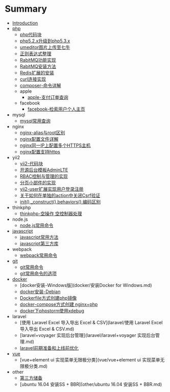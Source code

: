 # Summary

 * [Introduction](README.md)
* [php](php.md)	
  * [php代码块](php/php代码块.md)	
  * [php5.2.x升级到php5.3.x](php/php5.2.x升级到php5.3.x.md)	
  * [umeditor图片上传至七牛](php/umeditor图片上传至七牛.md)	
  * [正则表达式整理](php/正则表达式整理.md)	
  * [RabitMQ功能实现](php/rabbitmq功能实现.md)	
  * [RabitMQ安装方法](php/rabbitmq安装方法.md)	
  * [Redis扩展的安装](php/redis扩展的安装.md)	
  * [curl连接实现](php/curl连接实现.md)	
  * [composer-命令详解](php/composer常用命令.md)	
  * apple	
    * [apple-支付订单查询](php/apple/apple支付订单查询.md)	
  * facebook	
    * [facebook-检索用户个人主页](php/facebook/facebook检索用户个人主页.md)	
* mysql	
  * [mysql常用查询](mysql/mysql常用查询.md)	
* nginx	
  * [nginx-alias与root区别](nginx/nginx-alias与root区别.md)	
  * [nginx配置文件详解](nginx/nginx配置文件详解.md)	
  * [nginx同一IP上配置多个HTTPS主机](nginx/nginx同一IP配置多个https主机.md)	
  * [nginx配置支持https](nginx/nginx配置支持https.md)	
* yii2	
  * [yii2-代码块](yii2/yii2代码块.md)	
  * [开源后台模板AdminLTE](yii2/使用开源后台模板adminlte.md)	
  * [RBAC控制与管理的实现](yii2/后台实现rbac权限管理方法.md)	
  * [分页小部件的实现](yii2/分页小部件的实现.md)	
  * [yii2-user扩展实现用户登录注册](yii2/yii2-user扩展实现用户登录注册.md)	
  * [关于如何在单独的action中关闭Csrf验证](yii2/在单独的action中关闭csrf验证.md)	
  * [init\(\),\_construct\(\),behaviors\(\) 编码区别](yii2/init%28%29,_construct%28%29,behaviors%28%29编码区别.md)	
* thinkphp	
  * [thinkphp-空操作 空控制器处理](thinkphp/thinkphp-空操作-空控制器处理.md)	
* node.js	
  * [node.js常用命令](node.js/Node.js-常用命令.md)	
* [javascript](javascript.md)	
  * [javascript常用方法](javascript/javascript常用方法.md)	
  * [javascript第三方库](javascript/javascript第三方库.md)	
* webpack	
  * [webpack常用命令](webpack/webpack-常用命令.md)	
* [git](git.md)	
  * [git常用命令](git/git常用命令.md)	
  * [git常用命令的选项](git/git常用命令选项.md)	
* [docker](docker.md)	
  * [docker安装-Windows版](docker/安装Docker for Windows.md)	
  * [docker安装-Debian](docker/docker安装-debian.md)	
  * [Dockerfile方式创建php镜像](docker/dockerfile创建镜像.md)	
  * [docker-compose方式创建 nginx+php](docker/docker-compose方式创建nginx+php.md)	
  * [docker下phpstorm使用xdebug](docker/docker下phpstorm使用xdebug.md)	
* laravel	
  * [使用 Laravel Excel 导入导出 Excel & CSV](laravel/使用 Laravel Excel 导入导出 Excel & CSV.md)	
  * [laravel+voyager 实现后台管理](laravel/laravel+voyager 实现后台管理.md)	
  * [laravel前期准备和上线前优化](laravel/laravel前期准备和上线前优化.md)	
* [vue](vue.md)	
  * [vue+element ui 实现菜单无限极分类](vue/vue+element ui 实现菜单无限极分类.md)	
* other	
  * [第三方储备](other/di-san-fang-chu-bei.md)	
  * [ubuntu 16.04 安装SS + BBR](other/ubuntu 16.04 安装SS + BBR.md)